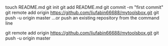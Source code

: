 touch README.md
git init
git add README.md
git commit -m "first commit"
git remote add origin https://github.com/liufabin66688/mytoolsbox.git
git push -u origin master
…or push an existing repository from the command line


git remote add origin https://github.com/liufabin66688/mytoolsbox.git
git push -u origin master
